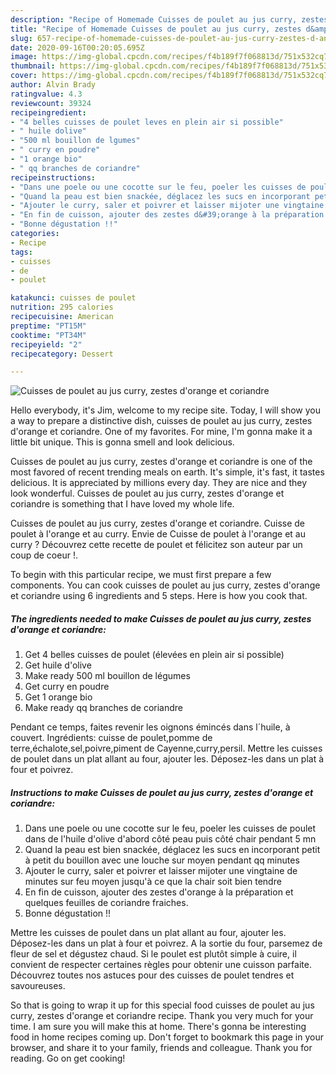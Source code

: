 ```yaml
---
description: "Recipe of Homemade Cuisses de poulet au jus curry, zestes d&amp;#39;orange et coriandre"
title: "Recipe of Homemade Cuisses de poulet au jus curry, zestes d&amp;#39;orange et coriandre"
slug: 657-recipe-of-homemade-cuisses-de-poulet-au-jus-curry-zestes-d-and-39-orange-et-coriandre
date: 2020-09-16T00:20:05.695Z
image: https://img-global.cpcdn.com/recipes/f4b189f7f068813d/751x532cq70/cuisses-de-poulet-au-jus-curry-zestes-dorange-et-coriandre-photo-principale-de-la-recette.jpg
thumbnail: https://img-global.cpcdn.com/recipes/f4b189f7f068813d/751x532cq70/cuisses-de-poulet-au-jus-curry-zestes-dorange-et-coriandre-photo-principale-de-la-recette.jpg
cover: https://img-global.cpcdn.com/recipes/f4b189f7f068813d/751x532cq70/cuisses-de-poulet-au-jus-curry-zestes-dorange-et-coriandre-photo-principale-de-la-recette.jpg
author: Alvin Brady
ratingvalue: 4.3
reviewcount: 39324
recipeingredient:
- "4 belles cuisses de poulet leves en plein air si possible"
- " huile dolive"
- "500 ml bouillon de lgumes"
- " curry en poudre"
- "1 orange bio"
- " qq branches de coriandre"
recipeinstructions:
- "Dans une poele ou une cocotte sur le feu, poeler les cuisses de poulet dans de l&#39;huile d&#39;olive d&#39;abord côté peau puis côté chair pendant 5 mn"
- "Quand la peau est bien snackée, déglacez les sucs en incorporant petit à petit du bouillon avec une louche sur moyen pendant qq minutes"
- "Ajouter le curry, saler et poivrer et laisser mijoter une vingtaine de minutes sur feu moyen jusqu&#39;à ce que la chair soit bien tendre"
- "En fin de cuisson, ajouter des zestes d&#39;orange à la préparation et quelques feuilles de coriandre fraiches."
- "Bonne dégustation !!"
categories:
- Recipe
tags:
- cuisses
- de
- poulet

katakunci: cuisses de poulet 
nutrition: 295 calories
recipecuisine: American
preptime: "PT15M"
cooktime: "PT34M"
recipeyield: "2"
recipecategory: Dessert

---
```



![Cuisses de poulet au jus curry, zestes d&#39;orange et coriandre](https://img-global.cpcdn.com/recipes/f4b189f7f068813d/751x532cq70/cuisses-de-poulet-au-jus-curry-zestes-dorange-et-coriandre-photo-principale-de-la-recette.jpg)

Hello everybody, it's Jim, welcome to my recipe site. Today, I will show you a way to prepare a distinctive dish, cuisses de poulet au jus curry, zestes d&#39;orange et coriandre. One of my favorites. For mine, I'm gonna make it a little bit unique. This is gonna smell and look delicious.

Cuisses de poulet au jus curry, zestes d&#39;orange et coriandre is one of the most favored of recent trending meals on earth. It's simple, it's fast, it tastes delicious. It is appreciated by millions every day. They are nice and they look wonderful. Cuisses de poulet au jus curry, zestes d&#39;orange et coriandre is something that I have loved my whole life.

Cuisses de poulet au jus curry, zestes d&#39;orange et coriandre. Cuisse de poulet à l&#39;orange et au curry. Envie de Cuisse de poulet à l&#39;orange et au curry ? Découvrez cette recette de poulet et félicitez son auteur par un coup de coeur !.


To begin with this particular recipe, we must first prepare a few components. You can cook cuisses de poulet au jus curry, zestes d&#39;orange et coriandre using 6 ingredients and 5 steps. Here is how you cook that.

<!--inarticleads1-->

##### The ingredients needed to make Cuisses de poulet au jus curry, zestes d&#39;orange et coriandre:

1. Get 4 belles cuisses de poulet (élevées en plein air si possible)
1. Get  huile d&#39;olive
1. Make ready 500 ml bouillon de légumes
1. Get  curry en poudre
1. Get 1 orange bio
1. Make ready  qq branches de coriandre


Pendant ce temps, faites revenir les oignons émincés dans l´huile, à couvert. Ingrédients: cuisse de poulet,pomme de terre,échalote,sel,poivre,piment de Cayenne,curry,persil. Mettre les cuisses de poulet dans un plat allant au four, ajouter les. Déposez-les dans un plat à four et poivrez. 

<!--inarticleads2-->

##### Instructions to make Cuisses de poulet au jus curry, zestes d&#39;orange et coriandre:

1. Dans une poele ou une cocotte sur le feu, poeler les cuisses de poulet dans de l&#39;huile d&#39;olive d&#39;abord côté peau puis côté chair pendant 5 mn
1. Quand la peau est bien snackée, déglacez les sucs en incorporant petit à petit du bouillon avec une louche sur moyen pendant qq minutes
1. Ajouter le curry, saler et poivrer et laisser mijoter une vingtaine de minutes sur feu moyen jusqu&#39;à ce que la chair soit bien tendre
1. En fin de cuisson, ajouter des zestes d&#39;orange à la préparation et quelques feuilles de coriandre fraiches.
1. Bonne dégustation !!


Mettre les cuisses de poulet dans un plat allant au four, ajouter les. Déposez-les dans un plat à four et poivrez. A la sortie du four, parsemez de fleur de sel et dégustez chaud. Si le poulet est plutôt simple à cuire, il convient de respecter certaines règles pour obtenir une cuisson parfaite. Découvrez toutes nos astuces pour des cuisses de poulet tendres et savoureuses. 

So that is going to wrap it up for this special food cuisses de poulet au jus curry, zestes d&#39;orange et coriandre recipe. Thank you very much for your time. I am sure you will make this at home. There's gonna be interesting food in home recipes coming up. Don't forget to bookmark this page in your browser, and share it to your family, friends and colleague. Thank you for reading. Go on get cooking!
